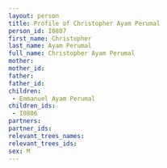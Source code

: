 ```yaml
---
layout: person
title: Profile of Christopher Ayam Perumal
person_id: I0807
first_name: Christopher
last_name: Ayam Perumal
full_name: Christopher Ayam Perumal
mother: 
mother_id: 
father: 
father_id: 
children:
 - Emmanuel Ayam Perumal
children_ids:
 - I0806
partners:
partner_ids:
relevant_trees_names:
relevant_trees_ids:
sex: M
---
```



